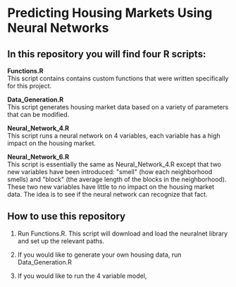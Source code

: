 # Predicting Housing Markets Using Neural Networks

## In this repository you will find four R scripts:

**Functions.R** <br />
This script contains contains custom functions that were written specifically for this project.

**Data_Generation.R** <br />
This script generates housing market data based on a variety of parameters that can be modified. 

**Neural_Network_4.R** <br />
This script runs a neural network on 4 variables, each variable has a high impact on the housing market.

**Neural_Network_6.R** <br />
This script is essentially the same as Neural_Network_4.R except that two new variables have been introduced: "smell" (how each neighborhood smells) and "block" (the average length of the blocks in the neighborhood). These two new variables have little to no impact on the housing market data. The idea is to see if the neural network can recognize that fact.


## How to use this repository

1. Run Functions.R. This script will download and load the neuralnet library and set up the relevant paths.

2. If you would like to generate your own housing data, run Data_Generation.R

3. If you would like to run the 4 variable model,  
